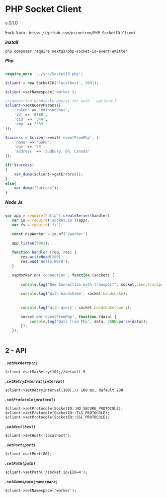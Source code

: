 PHP Socket Client 
=================
v.0.1.0

Fork from : ```https://github.com/psinetron/PHP_SocketIO_Client```


***install***


```
php composer require nextqs/php-socket-io-event-emitter
```


***Php***
```php

require_once '../src/SocketIO.php';

$client = new SocketIO('localhost', 9001);

$client->setNamespace('worker');

//connection handshake query( for auth - optional)
$client->setQueryParams([
    'token' => 'edihsudshuz',
    'id' => '8780',
    'cid' => '344',
    'cmp' => 2339
]);

$success = $client->emit('eventFromPhp', [
    'name' => 'Goku',
    'age' => '23',
    'address' => 'Sudbury, On, Canada'
]);

if(!$success)
{
    var_dump($client->getErrors());
}
else{
    var_dump("Success");
}

```

***Node Js***


```js

var app = require('http').createServer(handler)
   var io = require('socket.io')(app);
   var fs = require('fs');

   const nspWorker = io.of('/worker')
   
   app.listen(9001);
   
   function handler (req, res) {
       res.writeHead(200);
       res.end('Hello Word');
   }

   nspWorker.on('connection', function (socket) {
   
       console.log("New Connection with transport", socket.conn.transport.name);
   
       console.log('With handshake', socket.handshake);
   
   
       console.log('With query', socket.handshake.query);
   
       socket.on('eventFromPhp', function (data) {
           console.log('Data from Php', data, JSON.parse(data));
       });
   });
   
```
   
   **2 - API**
   -------------
***.```setMaxRetry(n)```***
```
$client->setMaxRetry(10);//default 5
```

***.```setRetryInterval(interval)```***
```
$client->setRetryInterval(100);// 100 ms, default 200
```


***.```setProtocole(protocol)```***
```
$client->setProtocole(SocketIO::NO_SECURE_PROTOCOLE);
$client->setProtocole(SocketIO::TLS_PROTOCOLE);
$client->setProtocole(SocketIO::SSL_PROTOCOLE);
```

***.```setHost(host)```***
```
$client->setHost('localhost');
```

***.```setPort(port)```***
```
$client->setPort(80);
```

***.```setPath(path)```***
```
$client->setPath('/socket.io/EIO=4');
```

***.```setNamespace(namespace)```***
```
$client->setNamespace('worker');
```

